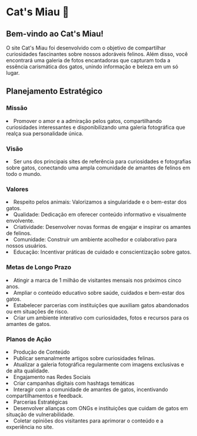<h1>Cat's Miau 🐾</h1>
<h2>Bem-vindo ao Cat's Miau!</h2>
O site Cat's Miau foi desenvolvido com o objetivo de compartilhar curiosidades fascinantes sobre nossos adoráveis felinos. Além disso, você encontrará uma galeria de fotos encantadoras que capturam toda a essência carismática dos gatos, unindo informação e beleza em um só lugar.

<h2>Planejamento Estratégico</h2>
<h3>Missão</h3>
<li>
 Promover o amor e a admiração pelos gatos, compartilhando curiosidades interessantes e disponibilizando uma galeria fotográfica que realça sua personalidade única.
</li>

<h3>Visão</h3>
<li>Ser uns dos principais sites de referência para curiosidades e fotografias sobre gatos, conectando uma ampla comunidade de amantes de felinos em todo o mundo.</li>

<h3>Valores</h3>
<li>Respeito pelos animais: Valorizamos a singularidade e o bem-estar dos gatos.</li>

<li>Qualidade: Dedicação em oferecer conteúdo informativo e visualmente envolvente.</li>

<li>Criatividade: Desenvolver novas formas de engajar e inspirar os amantes de felinos.</li>

<li>Comunidade: Construir um ambiente acolhedor e colaborativo para nossos usuários.</li>

<li>Educação: Incentivar práticas de cuidado e conscientização sobre gatos.</li>

<h3>Metas de Longo Prazo</h3>
<li>Atingir a marca de 1 milhão de visitantes mensais nos próximos cinco anos.</li>

<li>Ampliar o conteúdo educativo sobre saúde, cuidados e bem-estar dos gatos.</li>

<li>Estabelecer parcerias com instituições que auxiliam gatos abandonados ou em situações de risco.</li>

<li>Criar um ambiente interativo com curiosidades, fotos e recursos para os amantes de gatos.</li>

<h3>Planos de Ação</h3>
<li>Produção de Conteúdo</li>

<li>Publicar semanalmente artigos sobre curiosidades felinas.</li>

<li>Atualizar a galeria fotográfica regularmente com imagens exclusivas e de alta qualidade.</li>

<li>Engajamento nas Redes Sociais</li>

<li>Criar campanhas digitais com hashtags temáticas</li>

<li>Interagir com a comunidade de amantes de gatos, incentivando compartilhamentos e feedback.</li>

<li>Parcerias Estratégicas</li>

<li>Desenvolver alianças com ONGs e instituições que cuidam de gatos em situação de vulnerabilidade.</li>

<li>Coletar opiniões dos visitantes para aprimorar o conteúdo e a experiência no site.</li>




